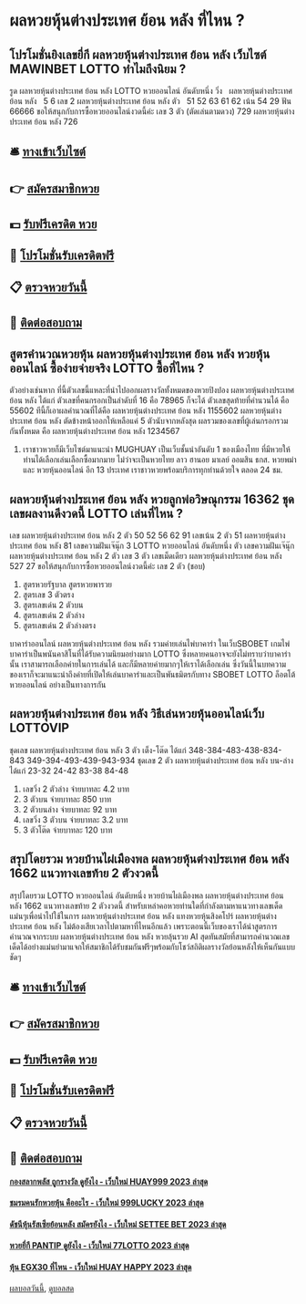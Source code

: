 # ผลหวยหุ้นต่างประเทศ ย้อน หลัง ที่ไหน ?
## โปรโมชั่นยิงเลขยี่กี ผลหวยหุ้นต่างประเทศ ย้อน หลัง เว็บไซต์ MAWINBET LOTTO ทำไมถึงนิยม ?
รูด ผลหวยหุ้นต่างประเทศ ย้อน หลัง LOTTO หวยออนไลน์ อันดับหนึ่ง วิ่ง   ผลหวยหุ้นต่างประเทศ ย้อน หลัง   5 6
เลข 2 ผลหวยหุ้นต่างประเทศ ย้อน หลัง ตัว   51 52 63 61 62
เน้น 54 29
ฟัน 66666
ขอให้สนุกกับการซื้อหวยออนไลน์งวดนี้ค่ะ
เลข 3 ตัว (ตัดเล่นตามดวง) 729 ผลหวยหุ้นต่างประเทศ ย้อน หลัง 726

## 🛎 [ทางเข้าเว็บไซต์](https://bit.ly/3BG5bNw)
## 👉 [สมัครสมาชิกหวย](https://bit.ly/3BG5bNw)
## 💵 [รับฟรีเครดิต หวย](https://bit.ly/3C3mvgS)
## 👑 [โปรโมชั่นรับเครดิตฟรี](https://bit.ly/3C3mvgS)
## 📋 [ตรวจหวยวันนี้](https://bit.ly/3C3mvgS)
## 📱 [ติดต่อสอบถาม](https://bit.ly/3C3mvgS)

## สูตรคำนวณหวยหุ้น ผลหวยหุ้นต่างประเทศ ย้อน หลัง หวยหุ้นออนไลน์ ซื้อง่ายจ่ายจริง LOTTO ซื้อที่ไหน ?
ตัวอย่างเช่นหาก
ที่นี้ตัวเลขนี้แหละที่นำไปออกผลรางวัลทั้งหมดของหวยปิงปอง ผลหวยหุ้นต่างประเทศ ย้อน หลัง ได้แก่
ตัวเลขที่คนกรอกเป็นลำดับที่ 16 คือ 78965
ก็จะได้ ตัวเลขสุดท้ายที่คำนวนได้ คือ 55602
ทีนี้ก็เอาผลคำนวณที่ได้คือ ผลหวยหุ้นต่างประเทศ ย้อน หลัง 1155602 ผลหวยหุ้นต่างประเทศ ย้อน หลัง ตัดข้างหน้าออกให้เหลือแค่ 5 ตัวนับจากหลังสุด
ผลรวมของเลขที่ผู้เล่นกรอกรวมกันทั้งหมด คือ ผลหวยหุ้นต่างประเทศ ย้อน หลัง 1234567
1. เราชาวหวยก็มีเว็บไซต์มาแนะนำ MUGHUAY เป็นเว็บชั้นนำอันดับ 1 ของเมืองไทย ที่มีหวยให้ท่านได้เลือกเล่นเลือกซื้อมากมาย ไม่ว่าจะเป็นหวยไทย ลาว ฮานอย มาเลย์ ออมสิน ธกส. หวยพม่า และ หวยหุ้นออนไลน์ อีก 13 ประเทศ เราชาวหวยพร้อมบริการทุกท่านด้วยใจ ตลอด 24 ชม.

## ผลหวยหุ้นต่างประเทศ ย้อน หลัง หวยลูกพ่อวิษณุกรรม 16362 ชุดเลขผลงานดีงวดนี้ LOTTO เล่นที่ไหน ?
เลข ผลหวยหุ้นต่างประเทศ ย้อน หลัง 2 ตัว 50 52 56 62 91
เลขเน้น 2 ตัว 51 ผลหวยหุ้นต่างประเทศ ย้อน หลัง 81
เลขความฝันเจ๊นุ๊ก 3 LOTTO หวยออนไลน์ อันดับหนึ่ง ตัว
เลขความฝันเจ๊นุ๊ก ผลหวยหุ้นต่างประเทศ ย้อน หลัง 2 ตัว
เลข 3 ตัว
เลขเม็ดเดียว ผลหวยหุ้นต่างประเทศ ย้อน หลัง 527 27
ขอให้สนุกกับการซื้อหวยออนไลน์งวดนี้ค่ะ
เลข 2 ตัว (ชอบ)
1. สูตรหวยรัฐบาล สูตรหวยพารวย
2. สูตรเลข 3 ตัวตรง
3. สูตรเลขเด่น 2 ตัวบน
4. สูตรเลขเด่น 2 ตัวล่าง
5. สูตรเลขเด่น 2 ตัวล่างตรง

บาคาร่าออนไลน์ ผลหวยหุ้นต่างประเทศ ย้อน หลัง รวมค่ายเล่นไพ่บาคาร่า ในเว็บSBOBET เกมไพ่บาคาร่าเป็นพนันคาสิโนที่ได้รับความนิยมอย่างมาก LOTTO ซึ่งหลายคนอาจจะยังไม่ทราบว่าบาคาร่านั้น เราสามารถเลือกค่ายในการเล่นได้ และก็มีหลายค่ายมากๆให้เราได้เลือกเล่น ซึ่งวันนี้ในบทความของเราก็จะมาแนะนำถึงค่ายที่เปิดให้เล่นบาคาร่าและเป็นพันธมิตรกับทาง SBOBET LOTTO ล็อตโต้ หวยออนไลน์ อย่างเป็นทางการกัน

## ผลหวยหุ้นต่างประเทศ ย้อน หลัง วิธีเล่นหวยหุ้นออนไลน์เว็บ LOTTOVIP
ชุดเลข ผลหวยหุ้นต่างประเทศ ย้อน หลัง 3 ตัว เต็ง-โต๊ด ได้แก่
348-384-483-438-834-843
349-394-493-439-943-934
ชุดเลข 2 ตัว ผลหวยหุ้นต่างประเทศ ย้อน หลัง บน-ล่าง ได้แก่
23-32
24-42
83-38
84-48
1. เลขวิ่ง 2 ตัวล่าง จ่ายบาทละ 4.2 บาท
2. 3 ตัวบน จ่ายบาทละ 850 บาท
3. 2 ตัวบนล่าง จ่ายบาทละ 92 บาท
4. เลขวิ่ง 3 ตัวบน จ่ายบาทละ 3.2 บาท
5. 3 ตัวโต๊ด จ่ายบาทละ 120 บาท

## สรุปโดยรวม หวยบ้านไผ่เมืองพล ผลหวยหุ้นต่างประเทศ ย้อน หลัง 1662 แนวทางเลขท้าย 2 ตัวงวดนี้
สรุปโดยรวม LOTTO หวยออนไลน์ อันดับหนึ่ง หวยบ้านไผ่เมืองพล ผลหวยหุ้นต่างประเทศ ย้อน หลัง 1662 แนวทางเลขท้าย 2 ตัวงวดนี้ สำหรับเหล่าคอหวยท่านใดที่กำลังตามหาแนวทางเลขเด็ดแม่นๆเพื่อนำไปใช้ในการ ผลหวยหุ้นต่างประเทศ ย้อน หลัง แทงหวยหุ้นสิงคโปร์ ผลหวยหุ้นต่างประเทศ ย้อน หลัง ไม่ต้องเสียเวลาไปตามหาที่ไหนอีกแล้ว เพราะตอนนี้เว็บของเราได้นำสูตรการคำนวณจากระบบ ผลหวยหุ้นต่างประเทศ ย้อน หลัง หวยลุ้นรวย AI สุดทันสมัยที่สามารถคำนวณเลขเด็ดได้อย่างแม่นยำมาแจกให้สมาชิกได้รับชมกันฟรีๆพร้อมกับโชว์สถิติผลรางวัลย้อนหลังให้เห็นกันแบบชัดๆ

## 🛎 [ทางเข้าเว็บไซต์](https://bit.ly/3BG5bNw)
## 👉 [สมัครสมาชิกหวย](https://bit.ly/3BG5bNw)
## 💵 [รับฟรีเครดิต หวย](https://bit.ly/3C3mvgS)
## 👑 [โปรโมชั่นรับเครดิตฟรี](https://bit.ly/3C3mvgS)
## 📋 [ตรวจหวยวันนี้](https://bit.ly/3C3mvgS)
## 📱 [ติดต่อสอบถาม](https://bit.ly/3C3mvgS)

#### [กองสลากพลัส ถูกรางวัล ดูยังไง - เว็บใหม่ HUAY999 2023 ล่าสุด](https://atom.io/themes/กองสลากพลัส%20ถูกรางวัล%20ดูยังไง%20-%20เว็บใหม่%20huay999%202023%20ล่าสุด)
#### [ชมรมคนรักหวยหุ้น คืออะไร - เว็บใหม่ 999LUCKY 2023 ล่าสุด](https://atom.io/themes/ชมรมคนรักหวยหุ้น%20คืออะไร%20-%20เว็บใหม่%20999lucky%202023%20ล่าสุด)
#### [ดัชนีหุ้นรัสเซียย้อนหลัง สมัครยังไง - เว็บใหม่ SETTEE BET 2023 ล่าสุด](https://atom.io/themes/ดัชนีหุ้นรัสเซียย้อนหลัง%20สมัครยังไง%20-%20เว็บใหม่%20settee%20bet%202023%20ล่าสุด)
#### [หวยยี่กี PANTIP ดูยังไง - เว็บใหม่ 77LOTTO 2023 ล่าสุด](https://atom.io/themes/หวยยี่กี%20pantip%20ดูยังไง%20-%20เว็บใหม่%2077lotto%202023%20ล่าสุด)
#### [หุ้น EGX30 ที่ไหน - เว็บใหม่ HUAY HAPPY 2023 ล่าสุด](https://atom.io/themes/หุ้น%20egx30%20ที่ไหน%20-%20เว็บใหม่%20huay%20happy%202023%20ล่าสุด)

[ผลบอลวันนี้](https://siamsport.tv "ผลบอลวันนี้"), [ดูบอลสด](https://siamsport.tv/ดูบอลสด "ดูบอลสด")